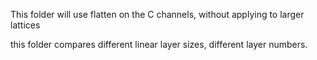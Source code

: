 This folder will use flatten on the C channels, without applying to larger lattices

this folder compares different linear layer sizes, different layer numbers.
